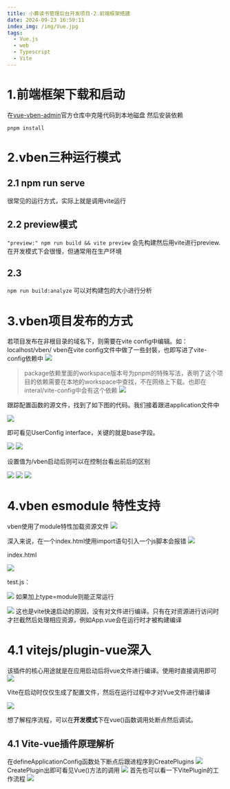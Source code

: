 ```yaml
---
title: 小慕读书管理后台开发项目-2.前端框架搭建
date: 2024-09-23 16:59:11
index_img: /img/Vue.jpg
tags:
  - Vue.js
  - web
  - Typescript
  - Vite
---
```

# 1.前端框架下载和启动
在[vue-vben-admin](https://github.com/vbenjs/vue-vben-admin)官方仓库中克隆代码到本地磁盘
然后安装依赖
```shell
pnpm install
```

# 2.vben三种运行模式
## 2.1 npm run serve
很常见的运行方式，实际上就是调用vite运行

## 2.2 preview模式
```"preview:" npm run build && vite preview``` 会先构建然后用vite进行preview.在开发模式下会很慢，但通常用在生产环境

## 2.3
```npm run build:analyze``` 可以对构建包的大小进行分析

# 3.vben项目发布的方式
若项目发布在非根目录的域名下，则需要在vite config中编辑。如：localhost/vben/
vben在vite config文件中做了一些封裝，也即写进了vite-config依赖中
![](https://picbed-1251050137.cos.ap-nanjing.myqcloud.com/20240923172918.png)

> package依赖里面的workspace版本号为pnpm的特殊写法，表明了这个项目的依赖需要在本地的workspace中查找，不在网络上下载。也即在interal/vite-config中会有这个依赖
![](https://picbed-1251050137.cos.ap-nanjing.myqcloud.com/20240923173230.png)

跟踪配置函数的源文件，找到了如下图的代码。我们接着跟进application文件中

![](https://picbed-1251050137.cos.ap-nanjing.myqcloud.com/20240923173657.png)

即可看见UserConfig interface，关键的就是base字段。

![](https://picbed-1251050137.cos.ap-nanjing.myqcloud.com/20240923211356.png)
![](https://picbed-1251050137.cos.ap-nanjing.myqcloud.com/20240923211525.png)

设置值为/vben启动后则可以在控制台看出前后的区别

![](https://picbed-1251050137.cos.ap-nanjing.myqcloud.com/20240923211804.png)
![](https://picbed-1251050137.cos.ap-nanjing.myqcloud.com/20240923212257.png)
![](https://picbed-1251050137.cos.ap-nanjing.myqcloud.com/20240923212412.png)

# 4.vben esmodule 特性支持
vben使用了module特性加载资源文件
![](https://picbed-1251050137.cos.ap-nanjing.myqcloud.com/20240923212648.png)

深入来说，在一个index.html使用import语句引入一个js脚本会报错
![](https://picbed-1251050137.cos.ap-nanjing.myqcloud.com/20240923212921.png)

index.html

![](https://picbed-1251050137.cos.ap-nanjing.myqcloud.com/20240923212950.png)

test.js：

![](https://picbed-1251050137.cos.ap-nanjing.myqcloud.com/20240923212824.png)
如果加上type=module则能正常运行

![](https://picbed-1251050137.cos.ap-nanjing.myqcloud.com/20240923213035.png)
这也是vite快速启动的原因，没有对文件进行编译。只有在对资源进行访问时才拦截然后处理相应资源，例如App.vue会在运行时才被构建编译

# 4.1 vitejs/plugin-vue深入
该插件的核心用途就是在应用启动后将vue文件进行编译。使用时直接调用即可
![](https://picbed-1251050137.cos.ap-nanjing.myqcloud.com/20240923213505.png)

Vite在启动时仅仅生成了配置文件，然后在运行过程中才对Vue文件进行编译

![](https://picbed-1251050137.cos.ap-nanjing.myqcloud.com/20240923213700.png)

想了解程序流程，可以在**开发模式**下在vue()函数调用处断点然后调试。

## 4.1 Vite-vue插件原理解析
在defineApplicationConfig函数处下断点后跟进程序到CreatePlugins
![](https://picbed-1251050137.cos.ap-nanjing.myqcloud.com/20240923214434.png)
CreatePlugin出即可看见Vue()方法的调用
![](https://picbed-1251050137.cos.ap-nanjing.myqcloud.com/20240923214545.png)
首先也可以看一下VitePlugin的工作流程
![](https://picbed-1251050137.cos.ap-nanjing.myqcloud.com/20240923214754.png)
